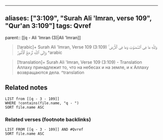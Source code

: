 
---
aliases: ["3:109", "Surah Ali 'Imran, verse 109", "Qur'an 3:109"]
tags: Qvref
---

parent:: [[q - Ali 'Imran (3)|Ali 'Imran]]

> [!arabic]+ Surah Ali 'Imran, Verse 109 (3:109)
> <span class="quran-arabic">وَلِلَّهِ مَا فِى ٱلسَّمَـٰوَٰتِ وَمَا فِى ٱلْأَرْضِ ۚ وَإِلَى ٱللَّهِ تُرْجَعُ ٱلْأُمُورُ</span>
^arabic

> [!translation]+ Surah Ali 'Imran, Verse 109 (3:109) - Translation
> Аллаху принадлежит то, что на небесах и на земле, и к Аллаху возвращаются дела.
^translation



## Related notes
```dataview
LIST from [[q - 3 - 109]]
WHERE !contains(file.name, "q - ")
SORT file.name ASC
```

### Related verses (footnote backlinks)
```dataview
LIST FROM [[q - 3 - 109]] AND #Qvref
SORT file.name ASC
```

